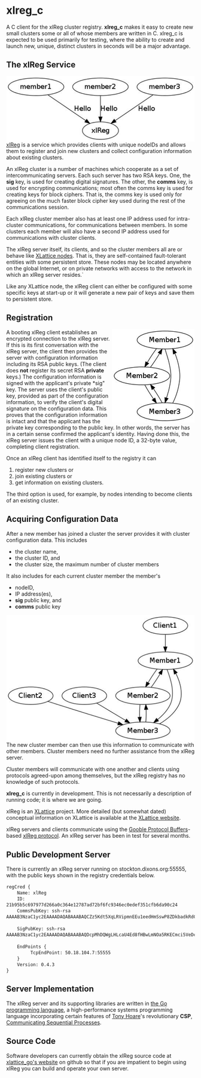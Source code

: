 # xlreg_c

A C client for the xlReg cluster registry.  **xlreg_c**
makes it easy to create new small clusters some or all of whose members are
written in C.  xlreg_c is expected to be used primarily
for testing, where
the ability to create and launch new, unique, distinct clusters in seconds
will be a major advantage.

## The xlReg Service

<img src="img/xl-registration.jpg" alt="xl-registration" style="float:left" title="members registering with xlReg">

[xlReg](http://jddixon.github.com/xlattice_go/xlReg.html)
is a service which provides clients with unique nodeIDs and allows them
to register and join new clusters and collect configuration information
about existing clusters.

An xlReg cluster is a number of machines
which cooperate as a set of intercommunicating servers.  Each
such server has two RSA keys.  One, the **sig** key, is used for creating
digital signatures.  The other, the **comms** key, is used for encrypting
communications; most often the comms key is used for creating keys for
block ciphers. That is, the comms key is used only for agreeing on the
much faster block cipher key used during the rest of the communications
session.

Each xlReg cluster member also has at least one IP address used for
intra-cluster communications, for communications between members.  In some
clusters each member will also have a second IP address used for communications
with cluster clients.

The xlReg server itself, its clients, and so the cluster members all are
or behave like
[XLattice nodes](http://jddixon.github.io/xlattice_go/node.html).
That is, they are self-contained fault-tolerant entities with some
persistent store.  These nodes may be located anywhere on the global
Internet, or on private networks with access to the network in which
an xlReg server resides.`

Like any XLattice node, the xlReg client can either be configured with some
specific keys at start-up or it will generate a new pair of  keys and save
them to persistent store.

## Registration

<img src="img/simple-cluster.jpg" alt="simple-cluster" style="float:right" title="small cluster, no clients">

A booting xlReg client establishes an encrypted connection to the xlReg server.
If this is its first conversation with the xlReg server, the client then
provides the server with configuration information including its RSA public
keys.  (The client does **not** register its secret RSA **private** keys.)
The configuration information is signed with the applicant's private
*sig" key.  The server uses the
client's public key, provided as part of the configuration information, to
verify the client's digital signature on the configuration data.  This proves
that the configuration information is intact and that the applicant has the
private key corresponding to the public key.  In other words, the server has
in a certain sense confirmed the applicant's identity.  Having done this,
the xlReg server issues the client with a unique node ID, a 32-byte value,
completing client registration.

Once an xlReg client has identified itself to the registry it can

1. register new clusters or
2. join existing clusters or
3. get information on existing clusters.

The third option is used, for example, by nodes intending to become clients
of an existing cluster.

## Acquiring Configuration Data

After a new member has joined a cluster the server provides it
with cluster configuration data.  This includes

* the cluster name,
* the cluster ID, and
* the cluster size, the  maximum number of cluster members

It also includes for each current cluster member the member's

* nodeID,
* IP address(es),
* **sig** public key, and
* **comms** public key

<img src="img/cluster-with-clients.jpg" alt="cluster-with-clients" style="float:left" title="cluster with clients">

The new cluster member can then use this information to communicate with
other members.  Cluster members need no further assistance from the
xlReg server.

Cluster members will communicate with one another and clients
using protocols agreed-upon among themselves, but the xlReg registry
has no knowledge of such protocols.

**xlreg_c** is currently in development.  This is not 
necessarily a description of running code; it is where we are going.

xlReg is an [XLattice](http://jddixon.github.io/xlattice_go/) project.  More
detailed (but somewhat dated) conceptual information on XLattice
is available at the [XLattice website](http://www.xlattice.org).

xlReg servers and clients communicate using the
[Gooble Protocol Buffers](http://code.google.com/p/protobuf/)-based
[xlReg protocol](http://jddixon.github.io/xlattice_go/xlReg_protocol.html).
An xlReg server has been in test for several months.  

## Public Development Server

There is currently an xlReg server running on stockton.dixons.org:55555,
with the public keys shown in the registry credentials below.

	regCred {
	    Name: xlReg
	    ID: 21b95b5c697977d266a0c364e12787ad72bf6fc9346ec0edef351cfb6da90c24
	    CommsPubKey: ssh-rsa AAAAB3NzaC1yc2EAAAADAQABAAABAQCZz5Kdt5XqLRVipmnEEu1eedHmSswP8ZDkbadkRdCrgpGm1OLe79WTrkB0HLW98pjyBooaWLU/thSoB1/2UfkaYdoDHtfHzMKBLUmfR8MCgQaKA3KoOr83wYdtLPYiUmIlg77CjUAuKOPYtd8oy+9TrbM7AwYUZf7Ps/2Lalv7JPQKHX5jyBAjs8nF9LZj+6EhYX0m6RrwyptHjTle7ajQ+6taX+9pZUIY20zu9aiR7j4LNlk2JITOPDk0mr+UsVlI6SfHpuAdy6nsG592bQLT5RF/mD5knh3/EP+b+5yXJHth8myN4UDPIIupinVQ+Vcr0H4y106bebLITWhuJiuN
	
	    SigPubKey: ssh-rsa AAAAB3NzaC1yc2EAAAADAQABAAABAQDcpMhDQWgLHLcaU4Ed8fHBwLmNOa5RKECmci5VeDczF01R/VaxUcLnna58NM6m1fajNJlS3Z7xICiCwmYFOfJjQ8weuvXebqKUKTZMBghVRJqjPiWGmz9C07U/sTtRrEg0kEUZKepZ6Z9M7VN7eUJwoi+Avp99enTAKmgotYFXn47vpoLDGeKaviHAVcqOHXoQRLfT1Q6vjs/b+yg9lnxRon9kyf3tLopz64Sor6itkI0WhwdWZ0PJHDFW5SfkBhStBW1gC8vED0HO5bbi5iU1NRPiG+nUHm4UYjiQD2DY2PQGXeogZeaqL7ADy8+V0A7TYOkWZTSulK/IuYBY8Clz
	
	    EndPoints {
	         TcpEndPoint: 50.18.104.7:55555
	    }
	    Version: 0.4.3
	}

## Server Implementation

The xlReg server and its supporting libraries are written in
[the Go programming language](http://golang.org), a high-performance
systems programming language incorporating certain features of
[Tony Hoare](http://en.wikipedia.org/wiki/Tony_Hoare)'s
revolutionary **CSP**,
[Communicating Sequential Processes](http://www.usingcsp.com).

## Source Code

Software developers can currently obtain the xlReg source code at
[xlattice_go's website](https://github.com/jddixon/xlattice_go/) on github
so that if you are impatient to begin using xlReg you can build and operate
your own server.
